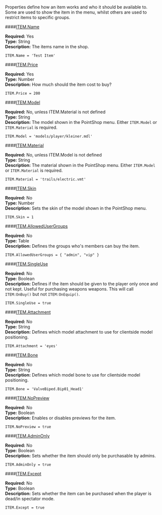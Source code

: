 <p class="lead">Properties define how an item works and who it should be available to. Some are used to show the item in the menu, whilst others are used to restrict items to specific groups.</p>

####<a href="#name" name="name">ITEM.Name</a>

**Required:** Yes  
**Type:** <span class="type">String</span>  
**Description:** The items name in the shop.

    ITEM.Name = 'Test Item'

####<a href="#price" name="price">ITEM.Price</a>

**Required:** Yes  
**Type:** <span class="type">Number</span>  
**Description:** How much should the item cost to buy?

    ITEM.Price = 200

####<a href="#model" name="model">ITEM.Model</a>

**Required:** No, unless ITEM.Material is not defined  
**Type:** <span class="type">String</span>  
**Description:** The model shown in the PointShop menu. Either `ITEM.Model` or `ITEM.Material` is required.

    ITEM.Model = 'models/player/kleiner.mdl'

####<a href="#material" name="material">ITEM.Material</a>

**Required:** No, unless ITEM.Model is not defined  
**Type:** <span class="type">String</span>  
**Description:** The material shown in the PointShop menu. Either `ITEM.Model` or `ITEM.Material` is required.

    ITEM.Material = 'trails/electric.vmt'

####<a href="#skin" name="skin">ITEM.Skin</a>

**Required:** No  
**Type:** <span class="type">Number</span>  
**Description:** Sets the skin of the model shown in the PointShop menu.

    ITEM.Skin = 1

####<a href="#allowed-user-groups" name="allowed-user-groups">ITEM.AllowedUserGroups</a>

**Required:** No  
**Type:** <span class="type">Table</span>  
**Description:** Defines the groups who's members can buy the item.

    ITEM.AllowedUserGroups = { "admin", "vip" }

####<a href="#single-use" name="single-use">ITEM.SingleUse</a>

**Required:** No  
**Type:** <span class="type">Boolean</span>  
**Description:** Defines if the item should be given to the player only once and not kept. Useful for purchasing weapons weapons. This will call `ITEM:OnBuy()` but not `ITEM:OnEquip()`.

    ITEM.SingleUse = true

####<a href="#attachment" name="attachment">ITEM.Attachment</a>

**Required:** No  
**Type:** <span class="type">String</span>  
**Description:** Defines which model attachment to use for clientside model positioning.

    ITEM.Attachment = 'eyes'

####<a href="#bone" name="bone">ITEM.Bone</a>

**Required:** No  
**Type:** <span class="type">String</span>  
**Description:** Defines which model bone to use for clientside model positioning.

    ITEM.Bone = 'ValveBiped.Bip01_Head1'

####<a href="#no-preview" name="no-preview">ITEM.NoPreview</a>

**Required:** No  
**Type:** <span class="type">Boolean</span>  
**Description:** Enables or disables previews for the item.

    ITEM.NoPreview = true

####<a href="#admin-only" name="admin-only">ITEM.AdminOnly</a>

**Required:** No  
**Type:** <span class="type">Boolean</span>  
**Description:** Sets whether the item should only be purchasable by admins.

    ITEM.AdminOnly = true

####<a href="#except" name="except">ITEM.Except</a>

**Required:** No  
**Type:** <span class="type">Boolean</span>  
**Description:** Sets whether the item can be purchased when the player is dead/in spectator mode.

    ITEM.Except = true

